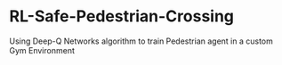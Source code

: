 # RL-Safe-Pedestrian-Crossing
Using Deep-Q Networks algorithm to train Pedestrian agent in a custom Gym Environment
